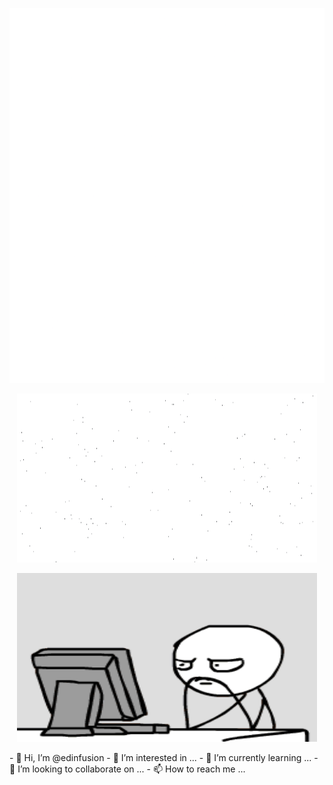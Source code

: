 <p align="center">
  <img width="800" height="600" src="https://github.com/edinfusion/edinfusion/blob/main/text3.gif">
</p>
<p align="center">
  <img width="480" height="270" src="https://github.com/edinfusion/edinfusion/blob/main/text2.gif">
</p>


<p align="center">
  <img width="480" height="270" src="https://github.com/edinfusion/edinfusion/blob/main/giphy.gif">
</p>
- 👋 Hi, I’m @edinfusion
- 👀 I’m interested in ...
- 🌱 I’m currently learning ...
- 💞️ I’m looking to collaborate on ...
- 📫 How to reach me ...

<!---
edinfusion/edinfusion is a ✨ special ✨ repository because its `README.md` (this file) appears on your GitHub profile.
You can click the Preview link to take a look at your changes.
--->
